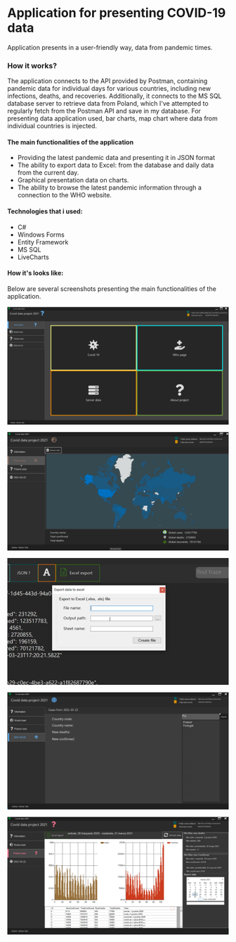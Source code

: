# Application for presenting COVID-19 data

Application presents in a user-friendly way, data from pandemic times. 

### How it works?
The application connects to the API provided by Postman, containing pandemic data for individual days for various countries, including new infections, deaths, and recoveries. Additionally, it connects to the MS SQL database server to retrieve data from Poland, which I've attempted to regularly fetch from the Postman API and save in my database. For presenting data application used, bar charts, map chart where data from individual countries is injected.


#### The main functionalities of the application
* Providing the latest pandemic data and presenting it in JSON format
* The ability to export data to Excel: from the database and daily data from the current day.
* Graphical presentation data on charts.
* The ability to browse the latest pandemic information through a connection to the WHO website.

#### Technologies that i used:
* C#
* Windows Forms
* Entity Framework
* MS SQL
* LiveCharts


#### How it's looks like:
Below are several screenshots presenting the main functionalities of the application.

![](./previews/main_page.png)

![](./previews/map.png)

![](./previews/generating_excel_raport.png)

![](./previews/country_day_data.png)

![](./previews/data_from_db.png)


